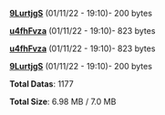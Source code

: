 [**9LurtjgS**](/data/9LurtjgS.txt) (01/11/22 - 19:10)- 200 bytes

[**u4fhFvza**](/data/u4fhFvza.txt) (01/11/22 - 19:10)- 823 bytes

[**u4fhFvza**](/data/u4fhFvza.txt) (01/11/22 - 19:10)- 823 bytes

[**9LurtjgS**](/data/9LurtjgS.txt) (01/11/22 - 19:10)- 200 bytes

**Total Datas**: 1177

**Total Size**: 6.98 MB / 7.0 MB